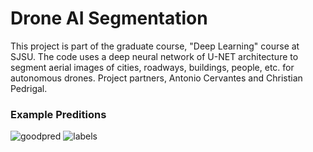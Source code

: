 # Drone AI Segmentation
This project is part of the graduate course, "Deep Learning" course at SJSU. The code uses a deep neural network of U-NET architecture to segment aerial images of cities, roadways, buildings, people, etc. for autonomous drones. Project partners, Antonio Cervantes and Christian Pedrigal.

### Example Preditions
![goodpred](https://user-images.githubusercontent.com/87390731/201543687-6815af0c-e1ad-4128-9dac-9adebff58771.png)
![labels](https://user-images.githubusercontent.com/87390731/201543723-ee7a5ad9-d9fd-46b6-bf24-883e0cf14847.png)
